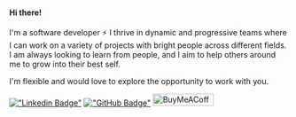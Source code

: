#### Hi there!
I'm a software developer ⚡ I thrive in dynamic and progressive teams where I can work on a variety of projects with bright people across different fields.
I am always looking to learn from people, and I aim to help others around me to grow into their best self.
 
I'm flexible and would love to explore the opportunity to work with you.

[!["Linkedin Badge"](https://img.shields.io/badge/LinkedIn-0077B5?style=flat-square&logo=linkedin&logoColor=white)](https://www.linkedin.com/in/constantimi/)
[!["GitHub Badge"](https://img.shields.io/badge/GitHub-100000?style=flat-square&logo=github&logoColor=white)](https://github.com/constantimi)
<a href="https://www.buymeacoffee.com/constanti.mi" target="_blank">
 <img src="https://www.buymeacoffee.com/assets/img/custom_images/orange_img.png" alt="BuyMeACoffee Badge" height="22" width="110">
</a>
